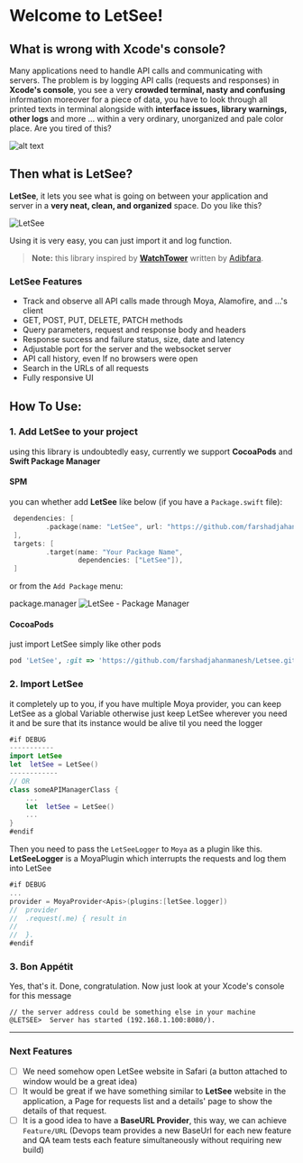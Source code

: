 # Welcome to LetSee!

## What is wrong with Xcode's console?

Many applications need to handle API calls and communicating with servers. The problem is by logging API calls (requests and responses) in **Xcode's console**, you see a very **crowded terminal, nasty and confusing** information moreover for a piece of data, you have to look through all printed texts in terminal alongside with **interface issues, library warnings, other logs** and more ... within a very ordinary, unorganized and pale color place. Are you tired of this?

![alt text](https://github.com/farshadjahanmanesh/Letsee/blob/main/Examples%2BImages/bad.jpg?raw=true)

## Then what is LetSee?
**LetSee**, it lets you see what is going on between your application and server in a **very neat, clean, and organized** space. Do you like this?

![LetSee](https://github.com/farshadjahanmanesh/Letsee/blob/main/Examples%2BImages/good.gif?raw=true)

Using it is very easy, you can just import it and log function. 
> **Note:** this library inspired by [**WatchTower**](https://github.com/adibfara/WatchTower) written by [Adibfara](https://github.com/adibfara).

### LetSee Features
-   Track and observe all API calls made through Moya, Alamofire, and ...'s client
-   GET, POST, PUT, DELETE, PATCH methods
-   Query parameters, request and response body and headers
-   Response success and failure status, size, date and latency
-   Adjustable port for the server and the websocket server
-   API call history, even If no browsers were open
-   Search in the URLs of all requests
-   Fully responsive UI

## How To Use:
### 1. Add LetSee to your project
using this library is undoubtedly easy, currently we support **CocoaPods** and **Swift Package Manager**

#### SPM
you can whether add **LetSee** like below (if you have a `Package.swift` file):
```swift
 dependencies: [
		 .package(name: "LetSee", url: "https://github.com/farshadjahanmanesh/Letsee.git", from: "0.1.0")
 ],
 targets: [
		 .target(name: "Your Package Name", 
				 dependencies: ["LetSee"]),
 ]
```

or from the `Add Package` menu:


package.manager
![LetSee - Package Manager](https://github.com/farshadjahanmanesh/Letsee/blob/main/Examples%2BImages/package.manager.jpg?raw=true)
#### CocoaPods
just import LetSee simply like other pods
```ruby
pod 'LetSee', :git => 'https://github.com/farshadjahanmanesh/Letsee.git'
```
### 2. Import LetSee
it completely up to you, if you have multiple Moya provider, you can keep LetSee as a global Variable otherwise just keep LetSee wherever you need it and be sure that its instance would be alive til you need the logger
```swift
#if DEBUG
-----------
import LetSee
let  letSee = LetSee()
------------
// OR
class someAPIManagerClass {
	...
	let  letSee = LetSee()
	...
}
#endif
```
Then you need to pass the `LetSeeLogger` to `Moya` as a plugin like this.  **LetSeeLogger** is a MoyaPlugin which interrupts the requests and log them into LetSee
```swift
#if DEBUG
...
provider = MoyaProvider<Apis>(plugins:[letSee.logger])
//  provider
//  .request(.me) { result in
//
//  }.
#endif
```
### 3. Bon Appétit
Yes, that's it. Done, congratulation. Now just look at your Xcode's console for this message
```batch
// the server address could be something else in your machine
@LETSEE>  Server has started (192.168.1.100:8080/). 
```
---
### Next Features
- [ ] We need somehow open LetSee website in Safari (a button attached to window would be a great idea) 
- [ ] It would be great if we have something similar to **LetSee** website in the application, a Page for requests list and a details' page to show the details of that request.
- [ ]  It is a good idea to have a **BaseURL Provider**, this way, we can achieve `Feature/URL` (Devops team provides a new BaseUrl for each new feature and QA team tests each feature simultaneously without requiring new build)
